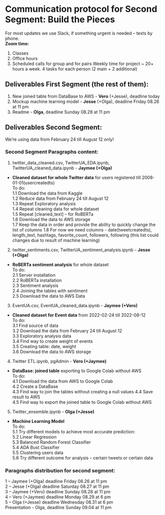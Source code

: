 # Communication protocol for Second Segment: Build the Pieces

For most updates we use Slack, if something urgent is needed – texts by phone.  
**Zoom time:**
1.	Classes
2.	Office hours
3.	Scheduled calls for group and for pairs
Weekly time for project ~ 20+ hours a week.
4 tasks for each person (2 main + 2 additional)
## Deliverables First Segment (the rest of them):
1. New joined table from DataBase to AWS - **Vero** (+Jesse), deadline today
2. Mockup machine learning model - **Jesse** (+Olga), deadline Friday 08.26 at 11 pm
3. Readme - **Olga**, deadline Sunday 08.28 at 11 pm

## Deliverables Second Segment:
We’re using data from February 24 till August 12 only!
### Second Segment Paragraphs content:

1.	twitter_data_cleaned.csv, TwitterUA_EDA.ipynb, TwitterUA_cleaned_data.ipynb   - **Jaymee (+Olga)**  
- **Cleaned dataset for whole Twitter data** for users registered till 2008-01-01(usercreatedts)  
To do:  
1.1	Download the data from Kaggle  
1.2	Reduce data from February 24 till August 12  
1.3	Repeat Exploratory analysis  
1.4	Repeat cleaning data for whole dataset  
1.5	Repeat [cleaned_text] – for RoBERTa  
1.6	Download the data to AWS storage  
1.7	Keep the data in order and provide the ability to quickly change the list of columns
1.8	For now we need columns - date(tweetcreatedts), length_text, hashtags, favorite_count, followers, following (this list could changes due to result of machine learning)  


2.	twitter_sentiments.csv, TwitterUA_sentiment_analysis.ipynb  - **Jesse (+Olga)**  
 - **RoBERTa sentiment analysis** for whole dataset  
To do:  
2.1	Server installation  
2.2	RoBERTa installation  
2.3	Sentiment analysis  
2.4	Joining the tables with sentiment  
2.5	Download the data to AWS Data   

3.	EventUA.csv, EventUA_cleaned_data.ipynb  - **Jaymee  (+Vero)**  
- **Cleaned dataset for Event data** from 2022-02-24 till 2022-08-12  
To do:  
3.1	Find source of data  
3.2	Download the data from February 24 till August 12  
3.3	Exploratory analysis data  
3.4	Find way to create weight of events  
3.5	Creating table: date, weight  
3.6	Download the data to AWS storage  

4.	Twitter ETL.ipynb, pgAdmin  - **Vero (+Jaymee)**  
- **DataBase: joined table** exporting to Google Colab without AWS  
To do:  
4.1	Download the data from AWS to Google Colab  
4.2	Create a DataBase  
4.3	Find way to join the tables without creating a null values 
4.4	Save result to AWS  
4.5	Find way to export the joined table to Google Colab without AWS  

5.	Twitter_ensemble.ipynb  - **Olga (+Jesse)**
- **Machine Learning Model**   
To do:  
5.1	Try different models to achieve most accurate prediction:  
5.2	Linear Regression  
5.3	Balanced Random Forest Classifier  
5.4	ADA Bust Classifier  
5.5	Clustering users data  
5.6	Try different outcome for analysis – certain tweets or certain data  

### Paragraphs distribution for second segment:  
1 – Jaymee  (+Olga) deadline Friday 08.26 at 11 pm  
2 – Jesse   (+Olga) deadline Saturday 08.27 at 11 pm  
3 – Jaymee  (+Vero) deadline Sunday 08.28 at 11 pm  
4 – Vero    (+Jaymee) deadline Monday 08.29 at 6 pm  
5 – Olga    (+Jesse) deadline Wednesday 08.31 at 6 pm   
Presentation - Olga, deadline Sunday 09.04 at 11 pm  
